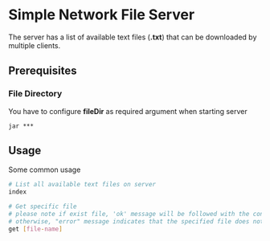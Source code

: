 # Simple Network File Server

 The server has a list of available text files (**.txt**) that can be downloaded by multiple clients.
 
## Prerequisites

 ### File Directory
You have to configure **fileDir** as required argument when starting server

```text
jar ***
```
## Usage
Some common usage
```bash
# List all available text files on server
index

# Get specific file
# please note if exist file, 'ok' message will be followed with the content of the file
# otherwise, "error" message indicates that the specified file does not exist on the server
get [file-name]
```